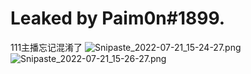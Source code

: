 # Leaked by Paim0n#1899.

111主播忘记混淆了
![Snipaste_2022-07-21_15-24-27.png](https://s2.loli.net/2022/07/21/7TE9Bef4NUyva6R.png)
![Snipaste_2022-07-21_15-26-27.png](https://s2.loli.net/2022/07/21/GT7o1NKmAS3Y6gB.png)
